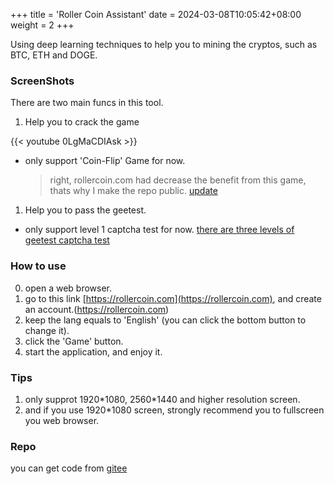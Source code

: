 +++
title = 'Roller Coin Assistant'
date = 2024-03-08T10:05:42+08:00
weight = 2
+++

Using deep learning techniques to help you to mining the cryptos, such as BTC, ETH and DOGE.

### ScreenShots
There are two main funcs in this tool.

1. Help you to crack the game

{{< youtube 0LgMaCDIAsk >}}

- only support 'Coin-Flip' Game for now.
  > right, rollercoin.com had decrease the benefit from this game, thats why I make the repo public. [update](https://rollercoin.com/blog/gaming-rebalance-update/)


1. Help you to pass the geetest. <br>
  - only support level 1 captcha test for now.
  [there are three levels of geetest captcha test](https://github.com/AaronYang2333/RollerCoin_Assistant_Tool/issues/6)



### How to use 
0. open a web browser.
1. go to this link [https://rollercoin.com](https://rollercoin.com), and create an account.(https://rollercoin.com)
2. keep the lang equals to 'English' (you can click the bottom button to change it). 
3. click the 'Game' button. 
4. start the application, and enjoy it.


### Tips 
1. only supprot 1920\*1080, 2560\*1440 and higher resolution screen. 
2. and if you use 1920\*1080 screen, strongly recommend you to fullscreen you web browser. 
							

### Repo
you can get code from [gitee](https://gitee.com/aaron2333/RollerCoin_Assistant_Tool)